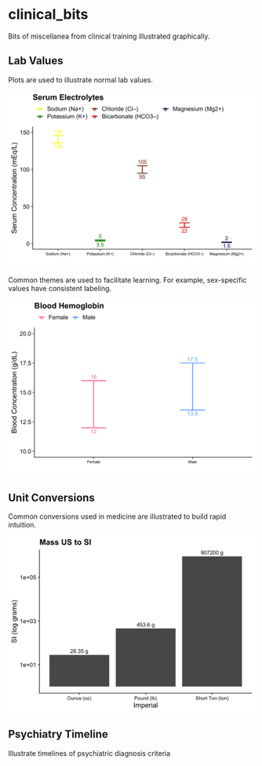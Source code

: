 # clinical_bits

Bits of miscellanea from clinical training illustrated graphically.

## Lab Values

Plots are used to illustrate normal lab values.

![](normal_labs/SerumElectrolytes.png)

Common themes are used to facilitate learning. For example, sex-specific values have consistent labeling.

![](normal_labs/BloodHemoglobin.png)

## Unit Conversions

Common conversions used in medicine are illustrated to build rapid intuition.

![](conversions/ConversionMassUSSI.png)

## Psychiatry Timeline

Illustrate timelines of psychiatric diagnosis criteria
